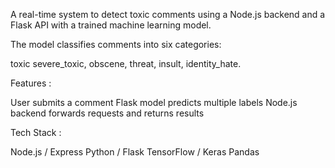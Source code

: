 A real-time system to detect toxic comments using a Node.js backend and a Flask API with a trained machine learning model.

The model classifies comments into six categories:

toxic
severe_toxic, 
obscene, 
threat, 
insult, 
identity_hate.

Features :

User submits a comment
Flask model predicts multiple labels
Node.js backend forwards requests and returns results

Tech Stack :

Node.js / Express
Python / Flask
TensorFlow / Keras
Pandas
